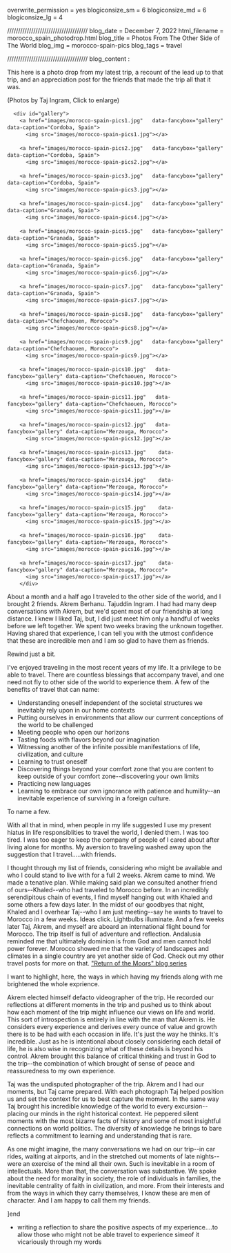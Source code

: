 overwrite_permission = yes
blogiconsize_sm = 6
blogiconsize_md = 6
blogiconsize_lg = 4

/////////////////////////////////////
blog_date = December 7, 2022
html_filename = morocco_spain_photodrop.html
blog_title = Photos From The Other Side of The World
blog_img = morocco-spain-pics
blog_tags = travel

/////////////////////////////////////
blog_content : 

This here is a photo drop from my latest trip, a recount of the lead up to that trip, and an appreciation post for the friends that made the trip all that it was. 

(Photos by Taj Ingram, Click to enlarge)
 <!-- Photos gallery -->
      <div id="gallery">
        <a href="images/morocco-spain-pics1.jpg"   data-fancybox="gallery" data-caption="Cordoba, Spain">
          <img src="images/morocco-spain-pics1.jpg"></a>
        
        <a href="images/morocco-spain-pics2.jpg"   data-fancybox="gallery" data-caption="Cordoba, Spain">
          <img src="images/morocco-spain-pics2.jpg"></a>
        
        <a href="images/morocco-spain-pics3.jpg"   data-fancybox="gallery" data-caption="Cordoba, Spain">
          <img src="images/morocco-spain-pics3.jpg"></a>
        
        <a href="images/morocco-spain-pics4.jpg"   data-fancybox="gallery" data-caption="Granada, Spain">
          <img src="images/morocco-spain-pics4.jpg"></a>

        <a href="images/morocco-spain-pics5.jpg"   data-fancybox="gallery" data-caption="Granada, Spain">
          <img src="images/morocco-spain-pics5.jpg"></a>
        
        <a href="images/morocco-spain-pics6.jpg"   data-fancybox="gallery" data-caption="Granada, Spain">
          <img src="images/morocco-spain-pics6.jpg"></a>
        
        <a href="images/morocco-spain-pics7.jpg"   data-fancybox="gallery" data-caption="Granada, Spain">
          <img src="images/morocco-spain-pics7.jpg"></a>
        
        <a href="images/morocco-spain-pics8.jpg"   data-fancybox="gallery" data-caption="Chefchaouen, Morocco">
          <img src="images/morocco-spain-pics8.jpg"></a>
        
        <a href="images/morocco-spain-pics9.jpg"   data-fancybox="gallery" data-caption="Chefchaouen, Morocco">
          <img src="images/morocco-spain-pics9.jpg"></a>
        
        <a href="images/morocco-spain-pics10.jpg"   data-fancybox="gallery" data-caption="Chefchaouen, Morocco">
          <img src="images/morocco-spain-pics10.jpg"></a>

        <a href="images/morocco-spain-pics11.jpg"   data-fancybox="gallery" data-caption="Chefchaouen, Morocco">
          <img src="images/morocco-spain-pics11.jpg"></a>
        
        <a href="images/morocco-spain-pics12.jpg"   data-fancybox="gallery" data-caption="Merzouga, Morocco">
          <img src="images/morocco-spain-pics12.jpg"></a>
   
        <a href="images/morocco-spain-pics13.jpg"    data-fancybox="gallery" data-caption="Merzouga, Morocco">
          <img src="images/morocco-spain-pics13.jpg"></a>
        
        <a href="images/morocco-spain-pics14.jpg"    data-fancybox="gallery" data-caption="Merzouga, Morocco">
          <img src="images/morocco-spain-pics14.jpg"></a>
        
        <a href="images/morocco-spain-pics15.jpg"    data-fancybox="gallery" data-caption="Merzouga, Morocco">
          <img src="images/morocco-spain-pics15.jpg"></a>
        
        <a href="images/morocco-spain-pics16.jpg"    data-fancybox="gallery" data-caption="Merzouga, Morocco">
          <img src="images/morocco-spain-pics16.jpg"></a>

        <a href="images/morocco-spain-pics17.jpg"    data-fancybox="gallery" data-caption="Merzouga, Morocco">
          <img src="images/morocco-spain-pics17.jpg"></a>
        </div>

About a month and a half ago I traveled to the other side of the world, and I brought 2 friends. Akrem Berhanu. Tajuddin Ingram. I had had many deep conversations with Akrem, but we'd spent most of our friendship at long distance. I knew I liked Taj, but, I did just meet him only a handful of weeks before we left together. We spent two weeks braving the unknown together. Having shared that experience, I can tell you with the utmost confidence that these are incredible men and I am so glad to have them as friends.

Rewind just a bit.

I've enjoyed traveling in the most recent years of my life. It a privilege to be able to travel. There are countless blessings that accompany travel, and one need not fly to other side of the world to experience them. A few of the benefits of travel that can name:

- Understanding oneself independent of the societal structures we inevitably rely upon in our home contexts
- Putting ourselves in environments that allow our currrent conceptions of the world to be challenged
- Meeting people who open our horizons 
- Tasting foods with flavors beyond our imagination
- Witnessing another of the infinite possible manifestations of life, civilization, and culture
- Learning to trust oneself
- Discovering things beyond your comfort zone that you are content to keep outside of your comfort zone--discovering your own limits
- Practicing new languages
- Learning to embrace our own ignorance with patience and humility--an inevitable experience of surviving in a foreign culture.

To name a few.

With all that in mind, when people in my life suggested I use my present hiatus in life responsiblities to travel the world, I denied them. I was too tired. I was too eager to keep the company of people of I cared about after living alone for months. My aversion to traveling washed away upon the suggestion that I travel.....with friends.

I thought through my list of friends, considering who might be available and who I could stand to live with for a full 2 weeks. Akrem came to mind. We made a tenative plan. While making said plan we consulted another friend of ours--Khaled--who had traveled to Morocco before. In an incredibly serendipitous chain of events, I find myself hanging out with Khaled and some others a few days later. In the midst of our goodbyes that night, Khaled and I overhear Taj--who I am just meeting--say he wants to travel to Morocco in a few weeks. Ideas click. Lightbulbs illuminate. And a few weeks later Taj, Akrem, and myself are aboard an international flight bound for Morocco. The trip itself is full of adventure and reflection. Andalusia reminded me that ultimately dominion is from God and men cannot hold power forever. Morocco showed me that the variety of landscapes and climates in a single country are yet another side of God. Check out my other travel posts for more on that. <a href="fourtynine13.com/#">"Return of the Moors" blog series</a>

I want to highlight, here, the ways in which having my friends along with me brightened the whole exprience. 

Akrem elected himself defacto videographer of the trip. He recorded our reflections at different moments in the trip and pushed us to think about how each moment of the trip might influence our views on life and world. This sort of introspection is entirely in line with the man that Akrem is. He considers every experience and derives every ounce of value and growth there is to be had with each occasion in life. It's just the way he thinks. It's incredible. Just as he is intentional about closely considering each detail of life, he is also wise in recognizing what of these details is beyond his control. Akrem brought this balance of critical thinking and trust in God to the trip--the combination of which brought of sense of peace and reassuredness to my own experience.

Taj was the undisputed photographer of the trip. Akrem and I had our moments, but Taj came prepared. With each photograph Taj helped position us and set the context for us to best capture the moment. In the same way Taj brought his incredible knowledge of the world to every excursion--placing our minds in the right historical context. He peppered silent moments with the most bizarre facts of history and some of most insightful connections on world politics. The diversity of knowledge he brings to bare reflects a commitment to learning and understanding that is rare. 

As one might imagine, the many conversations we had on our trip--in car rides, waiting at airports, and in the stretched out moments of late nights--were an exercise of the mind all their own. Such is inevitable in a room of intellectuals. More than that, the conversation was substantive. We spoke about the need for morality in society, the role of individuals in families, the inevitable centrality of faith in civilization, and more. From their interests and from the ways in which they carry themselves, I know these are men of character. And I am happy to call them my friends.

]end

- writing a reflection to share the positive aspects of my experience....to allow those who might not be able travel to experience simeof it vicariously through my words